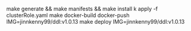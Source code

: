 make generate && make manifests && make install
k apply -f clusterRole.yaml
make docker-build docker-push IMG=jinnkenny99/ddl:v1.0.13
make deploy IMG=jinnkenny99/ddl:v1.0.13
